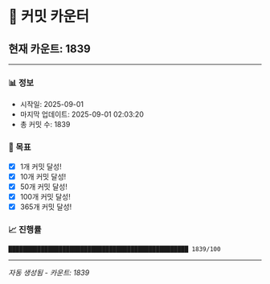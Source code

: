 # 🔢 커밋 카운터

## 현재 카운트: 1839

---

### 📊 정보
- 시작일: 2025-09-01
- 마지막 업데이트: 2025-09-01 02:03:20
- 총 커밋 수: 1839

### 🎯 목표
- [x] 1개 커밋 달성!
- [x] 10개 커밋 달성!
- [x] 50개 커밋 달성!
- [x] 100개 커밋 달성!
- [x] 365개 커밋 달성!

### 📈 진행률
```
██████████████████████████████████████████████████ 1839/100
```

---
*자동 생성됨 - 카운트: 1839*

